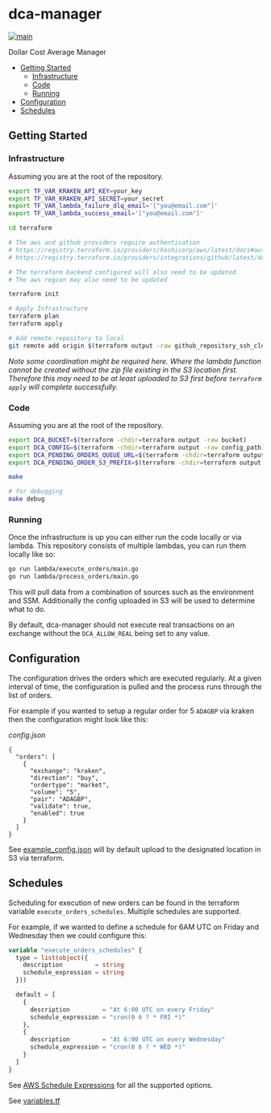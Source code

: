 # dca-manager

[![main](https://github.com/kiran94/dca-manager/actions/workflows/main.yml/badge.svg)](https://github.com/kiran94/dca-manager/actions/workflows/main.yml)

Dollar Cost Average Manager

<!-- toc GFM -->

* [Getting Started](#getting-started)
    * [Infrastructure](#infrastructure)
    * [Code](#code)
    * [Running](#running)
* [Configuration](#configuration)
* [Schedules](#schedules)

<!-- /toc -->

## Getting Started

### Infrastructure

Assuming you are at the root of the repository.

```sh
export TF_VAR_KRAKEN_API_KEY=your_key
export TF_VAR_KRAKEN_API_SECRET=your_secret
export TF_VAR_lambda_failure_dlq_email='["you@email.com"]'
export TF_VAR_lambda_success_email='["you@email.com"]'

cd terraform

# The aws and github providers require authentication
# https://registry.terraform.io/providers/hashicorp/aws/latest/docs#authentication
# https://registry.terraform.io/providers/integrations/github/latest/docs#authentication

# The terraform backend configured will also need to be updated
# The aws region may also need to be updated

terraform init

# Apply Infrastructure
terraform plan
terraform apply

# Add remote repository to local
git remote add origin $(terraform output -raw github_repository_ssh_clone_url)
```

*Note some coordination might be required here. Where the lambda function cannot be created without the zip file existing in the S3 location first. Therefore this may need to be at least uploaded to S3 first before `terraform apply` will complete successfully.*

### Code

Assuming you are at the root of the repository.

```sh
export DCA_BUCKET=$(terraform -chdir=terraform output -raw bucket)
export DCA_CONFIG=$(terraform -chdir=terraform output -raw config_path)
export DCA_PENDING_ORDERS_QUEUE_URL=$(terraform -chdir=terraform output -raw pending_orders_queue_url)
export DCA_PENDING_ORDER_S3_PREFIX=$(terraform -chdir=terraform output -raw aws_lambda_pending_order_path)

make

# for debugging
make debug
```

### Running

Once the infrastructure is up you can either run the code locally or via lambda. This repository consists of multiple lambdas, you can run them locally like so:

```sh
go run lambda/execute_orders/main.go
go run lambda/process_orders/main.go
```

This will pull data from a combination of sources such as the environment and SSM. Additionally the config uploaded in S3 will be used to determine what to do.

By default, dca-manager should not execute real transactions on an exchange without the `DCA_ALLOW_REAL` being set to any value.

## Configuration

The configuration drives the orders which are executed regularly. At a given interval of time, the configuration is pulled and the process runs through the list of orders.

For example if you wanted to setup a regular order for 5 `ADAGBP` via kraken then the configuration might look like this:

*config.json*

```json5
{
  "orders": [
    {
      "exchange": "kraken",
      "direction": "buy",
      "ordertype": "market",
      "volume": "5",
      "pair": "ADAGBP",
      "validate": true,
      "enabled": true
    }
  ]
}
```

See [example_config.json](./configuration/example_config.json) will by default upload to the designated location in S3 via terraform.

## Schedules

Scheduling for execution of new orders can be found in the terraform variable `execute_orders_schedules`. Multiple schedules are supported.

For example, if we wanted to define a schedule for 6AM UTC on Friday and Wednesday then we could configure this:

```terraform
variable "execute_orders_schedules" {
  type = list(object({
    description         = string
    schedule_expression = string
  }))

  default = [
    {
      description         = "At 6:00 UTC on every Friday"
      schedule_expression = "cron(0 6 ? * FRI *)"
    },
    {
      description         = "At 6:00 UTC on every Wednesday"
      schedule_expression = "cron(0 6 ? * WED *)"
    }
  ]
}
```

See [AWS Schedule Expressions](https://docs.aws.amazon.com/lambda/latest/dg/services-cloudwatchevents-expressions.html) for all the supported options.

See [variables.tf](./terraform/variables.tf)
